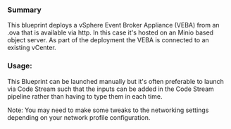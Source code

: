 ### Summary
This blueprint deploys a vSphere Event Broker Appliance (VEBA) from an .ova that
is available via http. In this case it's hosted on an Minio based object server.
As part of the deployment the VEBA is connected to an existing vCenter.

### Usage:
This Blueprint can be launched manually but it's often preferable to launch via
Code Stream such that the inputs can be added in the Code Stream pipeline rather
than having to type them in each time.

Note: You may need to make some tweaks to the networking settings depending on
your network profile configuration.